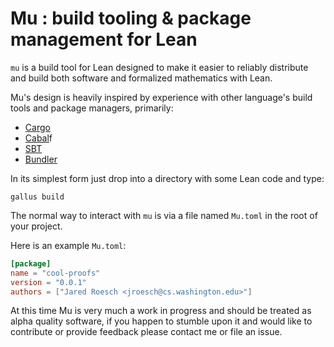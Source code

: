 # Mu : build tooling & package management for Lean

`mu` is a build tool for Lean designed to make it easier to reliably distribute
and build both software and formalized mathematics with Lean.

Mu's design is heavily inspired by experience with other language's build
tools and package managers, primarily:
  - [Cargo](https://github.com/rust-lang/cargo)
  - [Cabal](https://www.haskell.org/cabal/)f
  - [SBT](http://www.scala-sbt.org/)
  - [Bundler](http://bundler.io/)

In its simplest form just drop into a directory with some Lean code and type:
```
gallus build
```

The normal way to interact with `mu` is via a file named `Mu.toml` in
the root of your project.

Here is an example `Mu.toml`:

```toml
[package]
name = "cool-proofs"
version = "0.0.1"
authors = ["Jared Roesch <jroesch@cs.washington.edu>"]
```

At this time Mu is very much a work in progress and should be treated as
alpha quality software, if you happen to stumble upon it and would like to
contribute or provide feedback please contact me or file an issue.
